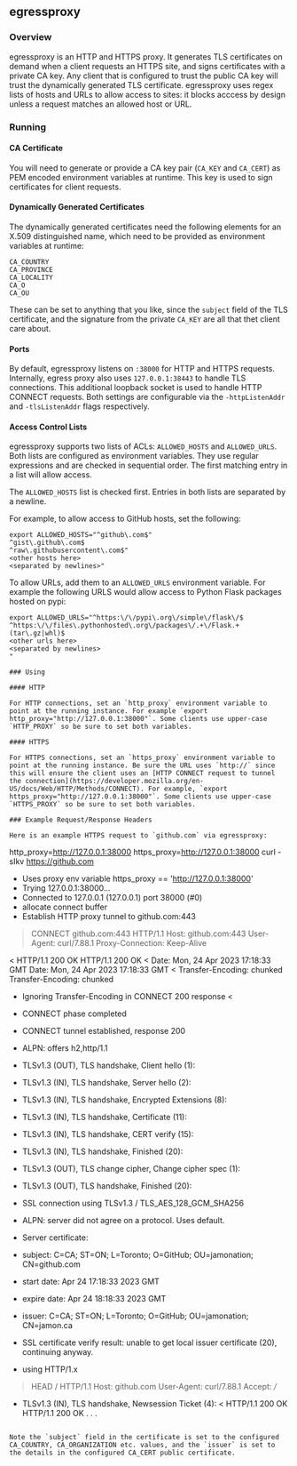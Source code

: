 ## egressproxy

### Overview

egressproxy is an HTTP and HTTPS proxy. It generates TLS certificates on demand when a client requests an HTTPS site, and signs certificates with a private CA key. Any client that is configured to trust the public CA key will trust the dynamically generated TLS certificate. egressproxy uses regex lists of hosts and URLs to allow access to sites: it blocks acccess by design unless a request matches an allowed host or URL.

### Running

#### CA Certificate

You will need to generate or provide a CA key pair (`CA_KEY` and `CA_CERT`) as PEM encoded environment variables at runtime. This key is used to sign certificates for client requests.

#### Dynamically Generated Certificates
The dynamically generated certificates need the following elements for an X.509 distinguished name, which need to be provided as environment variables at runtime:

```
CA_COUNTRY
CA_PROVINCE
CA_LOCALITY
CA_O
CA_OU
```

These can be set to anything that you like, since the `subject` field of the TLS certificate, and the signature from the private `CA_KEY` are all that thet client care about.

#### Ports

By default, egressproxy listens on `:38000` for HTTP and HTTPS requests. Internally, egress proxy also uses `127.0.0.1:38443` to handle TLS connections. This additional loopback socket is used to handle HTTP CONNECT requests. Both settings are configurable via the `-httpListenAddr` and `-tlsListenAddr` flags respectively.

#### Access Control Lists

egressproxy supports two lists of ACLs: `ALLOWED_HOSTS` and `ALLOWED_URLS`. Both lists are configured as environment variables. They use regular expressions and are checked in sequential order. The first matching entry in a list will allow access.

The `ALLOWED_HOSTS` list is checked first. Entries in both lists are separated by a newline.

For example, to allow access to GitHub hosts, set the following:

```
export ALLOWED_HOSTS="^github\.com$"
^gist\.github\.com$
^raw\.githubusercontent\.com$"
<other hosts here>
<separated by newlines>"
```

To allow URLs, add them to an `ALLOWED_URLS` environment variable. For example the following URLS would allow access to Python Flask packages hosted on pypi:

```
export ALLOWED_URLS="^https:\/\/pypi\.org\/simple\/flask\/$
^https:\/\/files\.pythonhosted\.org\/packages\/.+\/Flask.+(tar\.gz|whl)$
<other urls here>
<separated by newlines>
"

### Using

#### HTTP

For HTTP connections, set an `http_proxy` environment variable to point at the running instance. For example `export http_proxy="http://127.0.0.1:38000"`. Some clients use upper-case `HTTP_PROXY` so be sure to set both variables.

#### HTTPS

For HTTPS connections, set an `https_proxy` environment variable to point at the running instance. Be sure the URL uses `http://` since this will ensure the client uses an [HTTP CONNECT request to tunnel the connection](https://developer.mozilla.org/en-US/docs/Web/HTTP/Methods/CONNECT). For example, `export https_proxy="http://127.0.0.1:38000"`. Some clients use upper-case `HTTPS_PROXY` so be sure to set both variables.

### Example Request/Response Headers

Here is an example HTTPS request to `github.com` via egressproxy:

```
http_proxy=http://127.0.0.1:38000 https_proxy=http://127.0.0.1:38000 curl -sIkv https://github.com
* Uses proxy env variable https_proxy == 'http://127.0.0.1:38000'
*   Trying 127.0.0.1:38000...
* Connected to 127.0.0.1 (127.0.0.1) port 38000 (#0)
* allocate connect buffer
* Establish HTTP proxy tunnel to github.com:443
> CONNECT github.com:443 HTTP/1.1
> Host: github.com:443
> User-Agent: curl/7.88.1
> Proxy-Connection: Keep-Alive
>
< HTTP/1.1 200 OK
HTTP/1.1 200 OK
< Date: Mon, 24 Apr 2023 17:18:33 GMT
Date: Mon, 24 Apr 2023 17:18:33 GMT
< Transfer-Encoding: chunked
Transfer-Encoding: chunked
* Ignoring Transfer-Encoding in CONNECT 200 response
<

* CONNECT phase completed
* CONNECT tunnel established, response 200
* ALPN: offers h2,http/1.1
* TLSv1.3 (OUT), TLS handshake, Client hello (1):
* TLSv1.3 (IN), TLS handshake, Server hello (2):
* TLSv1.3 (IN), TLS handshake, Encrypted Extensions (8):
* TLSv1.3 (IN), TLS handshake, Certificate (11):
* TLSv1.3 (IN), TLS handshake, CERT verify (15):
* TLSv1.3 (IN), TLS handshake, Finished (20):
* TLSv1.3 (OUT), TLS change cipher, Change cipher spec (1):
* TLSv1.3 (OUT), TLS handshake, Finished (20):
* SSL connection using TLSv1.3 / TLS_AES_128_GCM_SHA256
* ALPN: server did not agree on a protocol. Uses default.
* Server certificate:
*  subject: C=CA; ST=ON; L=Toronto; O=GitHub; OU=jamonation; CN=github.com
*  start date: Apr 24 17:18:33 2023 GMT
*  expire date: Apr 24 18:18:33 2023 GMT
*  issuer: C=CA; ST=ON; L=Toronto; O=GitHub; OU=jamonation; CN=jamon.ca
*  SSL certificate verify result: unable to get local issuer certificate (20), continuing anyway.
* using HTTP/1.x
> HEAD / HTTP/1.1
> Host: github.com
> User-Agent: curl/7.88.1
> Accept: */*
>
* TLSv1.3 (IN), TLS handshake, Newsession Ticket (4):
< HTTP/1.1 200 OK
HTTP/1.1 200 OK
. . .
```

Note the `subject` field in the certificate is set to the configured CA_COUNTRY, CA_ORGANIZATION etc. values, and the `issuer` is set to the details in the configured CA_CERT public certificate.
